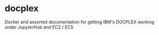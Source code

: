 # docplex
Docker and assorted documentation for getting IBM's DOCPLEX working under JupyterHub and EC2 / ECS

